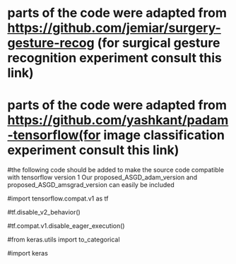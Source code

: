 # parts of the code were adapted from https://github.com/jemiar/surgery-gesture-recog (for surgical gesture recognition experiment consult this link)
# parts of the code were adapted from https://github.com/yashkant/padam-tensorflow(for image classification experiment consult this link)
#the following code should be added to make the source code compatible with tensorflow version 1
Our proposed_ASGD_adam_version and proposed_ASGD_amsgrad_version can easily be included

#import tensorflow.compat.v1 as tf

#tf.disable_v2_behavior()

#tf.compat.v1.disable_eager_execution()

#from keras.utils import to_categorical

#import keras
